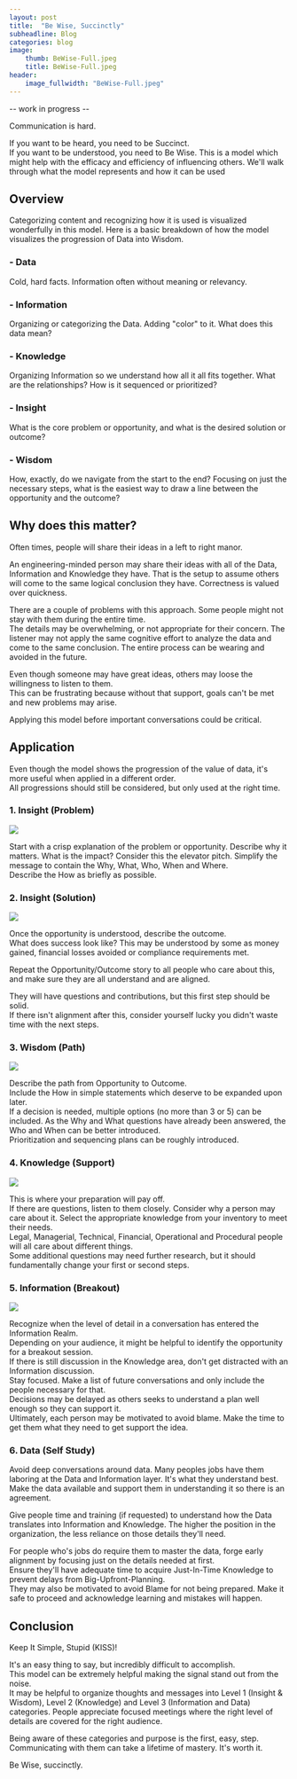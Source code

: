 ```yaml
---
layout: post
title:  "Be Wise, Succinctly"
subheadline: Blog
categories: blog
image:
    thumb: BeWise-Full.jpeg
    title: BeWise-Full.jpeg
header:
    image_fullwidth: "BeWise-Full.jpeg"
---
```

-- work in progress --

Communication is hard.

If you want to be heard, you need to be Succinct.  
If you want to be understood, you need to Be Wise.
This is a model which might help with the efficacy and efficiency of influencing others. 
We'll walk through what the model represents and how it can be used

<h2>Overview</h2>
Categorizing content and recognizing how it is used is visualized wonderfully in this model. 
Here is a basic breakdown of how the model visualizes the progression of Data into Wisdom.

<h3>- Data</h3>
Cold, hard facts.  Information often without meaning or relevancy.
<h3>- Information</h3>
Organizing or categorizing the Data.  Adding "color" to it.  What does this data mean?
<h3>- Knowledge</h3>
Organizing Information so we understand how all it all fits together.  What are the relationships? How is it sequenced or prioritized?
<h3>- Insight</h3>
What is the core problem or opportunity, and what is the desired solution or outcome? 
<h3>- Wisdom</h3>
How, exactly, do we navigate from the start to the end?  Focusing on just the necessary steps, what is the easiest way to draw a line between the opportunity and the outcome?

<h2>Why does this matter?</h2>
Often times, people will share their ideas in a left to right manor.  

An engineering-minded person may share their ideas with all of the Data, Information and Knowledge they have.
That is the setup to assume others will come to the same logical conclusion they have.  Correctness is valued over quickness.

There are a couple of problems with this approach. 
Some people might not stay with them during the entire time.  
The details may be overwhelming, or not appropriate for their concern.
The listener may not apply the same cognitive effort to analyze the data and come to the same conclusion.  The entire process can be wearing and avoided in the future.  

Even though someone may have great ideas, others may loose the willingness to listen to them.  
This can be frustrating because without that support, goals can't be met and new problems may arise.  

Applying this model before important conversations could be critical. 

<h2>Application</h2>

Even though the model shows the progression of the value of data, it's more useful when applied in a different order.  
All progressions should still be considered, but only used at the right time.  


<h3>1. Insight (Problem)</h3>
<img src="{{ site.urlimg }}b/BeWise-Problem.jpeg" >

Start with a crisp explanation of the problem or opportunity.  Describe why it matters.  What is the impact?
Consider this the elevator pitch.  Simplify the message to contain the Why, What, Who, When and Where.  
Describe the How as briefly as possible.  

<h3>2. Insight (Solution)</h3>
<img src="{{ site.urlimg }}b/BeWise-Solution.jpeg" >

Once the opportunity is understood, describe the outcome.  
What does success look like?  This may be understood by some as money gained, financial losses avoided or compliance requirements met.

Repeat the Opportunity/Outcome story to all people who care about this, and make sure they are all understand and are aligned.  

They will have questions and contributions, but this first step should be solid.  
If there isn't alignment after this, consider yourself lucky you didn't waste time with the next steps.

<h3>3. Wisdom (Path)</h3>
<img src="{{ site.urlimg }}b/BeWise-Path.jpeg" >

Describe the path from Opportunity to Outcome.  
Include the How in simple statements which deserve to be expanded upon later.  
If a decision is needed, multiple options (no more than 3 or 5) can be included.
As the Why and What questions have already been answered, the Who and When can be better introduced.  
Prioritization and sequencing plans can be roughly introduced.

<h3>4. Knowledge (Support)</h3>
<img src="{{ site.urlimg }}b/BeWise-Support.jpeg" >

This is where your preparation will pay off.  
If there are questions, listen to them closely.  Consider why a person may care about it.
Select the appropriate knowledge from your inventory to meet their needs.  
Legal, Managerial, Technical, Financial, Operational and Procedural people will all care about different things.  
Some additional questions may need further research, but it should fundamentally change your first or second steps.  


<h3>5. Information (Breakout)</h3>
<img src="{{ site.urlimg }}b/BeWise-Breakout.jpeg" >

Recognize when the level of detail in a conversation has entered the Information Realm.  
Depending on your audience, it might be helpful to identify the opportunity for a breakout session.  
If there is still discussion in the Knowledge area, don't get distracted with an Information discussion.  
Stay focused.  Make a list of future conversations and only include the people necessary for that.  
Decisions may be delayed as others seeks to understand a plan well enough so they can support it.  
Ultimately, each person may be motivated to avoid blame.  Make the time to get them what they need to get support the idea.

<h3>6. Data (Self Study)</h3>

Avoid deep conversations around data.  Many peoples jobs have them laboring at the Data and Information layer.  It's what they understand best.
Make the data available and support them in understanding it so there is an agreement.  

Give people time and training (if requested) to understand how the Data translates into Information and Knowledge.
The higher the position in the organization, the less reliance on those details they'll need.  

For people who's jobs do require them to master the data, forge early alignment by focusing just on the details needed at first.  
Ensure they'll have adequate time to acquire Just-In-Time Knowledge to prevent delays from Big-Upfront-Planning.  
They may also be motivated to avoid Blame for not being prepared.  Make it safe to proceed and acknowledge learning and mistakes will happen.

<h2>Conclusion</h2>
Keep It Simple, Stupid (KISS)!

It's an easy thing to say, but incredibly difficult to accomplish.  
This model can be extremely helpful making the signal stand out from the noise.  
It may be helpful to organize thoughts and messages into Level 1 (Insight & Wisdom), Level 2 (Knowledge) and Level 3 (Information and Data) categories. 
People appreciate focused meetings where the right level of details are covered for the right audience.  

Being aware of these categories and purpose is the first, easy, step.  Communicating with them can take a lifetime of mastery. 
It's worth it. 

Be Wise, succinctly.  


